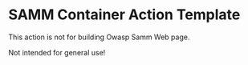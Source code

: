 # SAMM Container Action Template

This action is not for building Owasp Samm Web page.

Not intended for general use!
